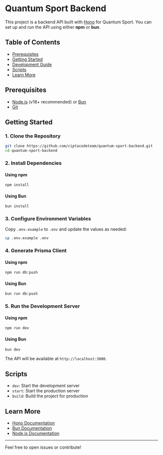 # Quantum Sport Backend

This project is a backend API built with [Hono](https://hono.dev/) for Quantum Sport. You can set up and run the API using either **npm** or **bun**.

## Table of Contents

- [Prerequisites](#prerequisites)
- [Getting Started](#getting-started)
- [Development Guide](./develop-guide.md)
- [Scripts](#scripts)
- [Learn More](#learn-more)

## Prerequisites

- [Node.js](https://nodejs.org/) (v18+ recommended) or [Bun](https://bun.sh/)
- [Git](https://git-scm.com/)

## Getting Started

### 1. Clone the Repository

```bash
git clone https://github.com/ciptacodeteam/quantum-sport-backend.git
cd quantum-sport-backend
```

### 2. Install Dependencies

#### Using npm

```bash
npm install
```

#### Using Bun

```bash
bun install
```

### 3. Configure Environment Variables

Copy `.env.example` to `.env` and update the values as needed:

```bash
cp .env.example .env
```

### 4. Generate Prisma Client

#### Using npm

```bash
npm run db:push
```

#### Using Bun

```bash
bun run db:push
```

### 5. Run the Development Server

#### Using npm

```bash
npm run dev
```

#### Using Bun

```bash
bun dev
```

The API will be available at `http://localhost:3000`.

## Scripts

- `dev`: Start the development server
- `start`: Start the production server
- `build`: Build the project for production

## Learn More

- [Hono Documentation](https://hono.dev/)
- [Bun Documentation](https://bun.sh/docs)
- [Node.js Documentation](https://nodejs.org/en/docs/)

---

Feel free to open issues or contribute!
